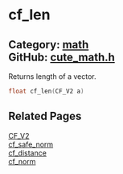 [](../header.md ':include')

# cf_len

Category: [math](/api_reference?id=math)  
GitHub: [cute_math.h](https://github.com/RandyGaul/cute_framework/blob/master/include/cute_math.h)  
---

Returns length of a vector.

```cpp
float cf_len(CF_V2 a)
```

## Related Pages

[CF_V2](/math/cf_v2.md)  
[cf_safe_norm](/math/cf_safe_norm.md)  
[cf_distance](/math/cf_distance.md)  
[cf_norm](/math/cf_norm.md)  
